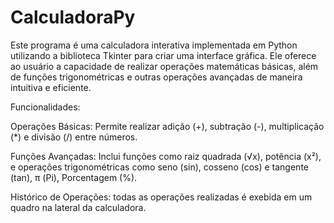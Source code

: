 # CalculadoraPy


Este programa é uma calculadora interativa implementada em Python utilizando a biblioteca Tkinter para criar uma interface gráfica. Ele oferece ao usuário a capacidade de realizar operações matemáticas básicas, além de funções trigonométricas e outras operações avançadas de maneira intuitiva e eficiente.

Funcionalidades:

Operações Básicas: Permite realizar adição (+), subtração (-), multiplicação (*) e divisão (/) entre números.

Funções Avançadas: Inclui funções como raiz quadrada (√x), potência (x²), e operações trigonométricas como seno (sin), cosseno (cos) e tangente (tan), π (Pi), Porcentagem (%).

Histórico de Operações: todas as operações realizadas é exebida em um quadro na lateral da calculadora.